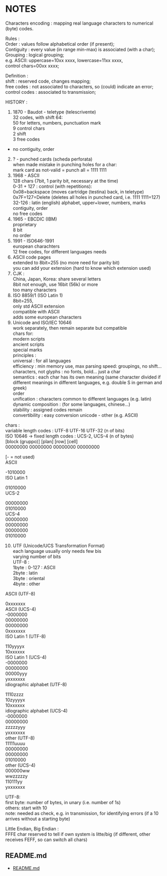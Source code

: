 # NOTES  
  
Characters encoding : mapping real language characters to numerical (byte) codes.  
  
Rules :  
Order : values follow alphabetical order (if present);  
Contiguity : every value (in range min-max) is associated (with a char);  
Grouping : logical grouping;  
		e.g. ASCII: uppercase=10xx xxxx, lowercase=11xx xxxx,  
control chars=00xx xxxx;  
  
Definition :   
shift : reserved code, changes mapping;  
free codes : not associated to characters, so (could) indicate an error;  
control codes : associated to transmission;  
  
HISTORY :   
1) 1870 - Baudot - teletype (telescrivente)  
32 codes, with shift 64:  
50 for letters, numbers, punctuation mark   
9 control chars  
2 shift  
3 free codes  
- no contiguity, order  
2) ? - punched cards (scheda perforata)  
when made mistake in punching holes for a char:  
mark card as not-valid = punch all = 1111 1111  
3) 1968 - ASCII   
128 chars (7bit, 1 parity bit, necessary at the time)  
0-31 + 127 : control (with repetitions):  
0x08=backspace (moves cartridge (testina) back, in teletype)  
0x7F=127=Delete (deletes all holes in punched card, i.e. 1111 1111=127)  
32-126 : latin (english) alphabet, upper+lower, numbers, marks  
contiguity, order  
no free codes  
4) 1965 - EBCDIC (IBM)  
proprietary  
8 bit  
no order  
5) 1991 - ISO646-1991  
european charachters  
12 free codes, for different languages needs  
6) ASCII code pages  
extended to 8bit=255 (no more need for parity bit)  
you can add your extension (hard to know which extension used)  
7) CJK :   
China, Japan, Korea: share several letters  
8bit not enough, use 16bit (56k) or more  
too many characters  
8) ISO 8859/1 (ISO Latin 1)  
8bit=255,  
only std ASCII extension  
compatible with ASCII  
adds some european characters  
9) Unicode and ISO/IEC 10646  
work separately, then remain separate but compatible  
chars for:  
modern scripts  
ancient scripts  
special marks  
principles :   
universal : for all languages  
efficiency : min memory use, max parsing speed: groupings, no shift…  
characters, not glyphs : no fonts, bold… just a char  
semantics : each char has its own meaning (same character divided if different meanings in different languages, e.g. double S in german and greek)  
order  
unification : characters common to different languages (e.g. latin)  
dynamic composition : (for some languages, chinese…)  
stability : assigned codes remain  
convertibility : easy conversion unicode - other (e.g. ASCII)  
  
chars :  
variable length codes : UTF-8 UTF-16 UTF-32 (n of bits)  
ISO 10646 -> fixed length codes : UCS-2, UCS-4 (n of bytes)  
[block (gruppo)]	[plan]		[row]		[cell]  
00000000		00000000	00000000	00000000  
  
[- = not used)  
ASCII  
  
  
  
  
  
  
-1010000  
ISO Latin 1  
  
  
  
  
  
  
01010000  
UCS-2  
  
  
  
  
00000000  
01010000  
UCS-4  
00000000  
00000000  
00000000  
01010000  
  
  
10) UTF (Unicode/UCS Transformation Format)  
each language usually only needs few bis  
varying number of bits  
UTF-8 :  
1byte : 0-127 : ASCII  
2byte : latin  
3byte : oriental  
4byte : other  
  
ASCII (UTF-8)  
  
  
  
  
  
  
0xxxxxxx  
ASCII (UCS-4)  
-0000000  
00000000  
00000000  
0xxxxxxx  
ISO Latin 1 (UTF-8)  
  
  
  
  
110yyyyx  
10xxxxxx  
ISO Latin 1 (UCS-4)  
-0000000  
00000000  
00000yyy  
yxxxxxxx  
idiographic alphabet (UTF-8)  
  
  
1110zzzz  
10zyyyyx  
10xxxxxx  
idiographic alphabet (UCS-4)  
-0000000  
00000000  
zzzzzyyy  
yxxxxxxx  
other (UTF-8)  
11111uuuu  
00000000  
00000000  
01010000  
other (UCS-4)  
000000ww  
wwzzzzzy  
110111yy  
yxxxxxxx  
  
  
UTF-8:  
first byte: number of bytes, in unary (i.e. number of 1s)  
others: start with 10  
note: needed as check, e.g. in transmission, for identifying errors (if a 10 arrives without a starting byte)  
  
Little Endian, Big Endian :   
FFFE char reserved to tell if own system is litte/big (if different, other receives FEFF, so can switch all chars)  

## README.md  
*	[README.md](./README.md)  

